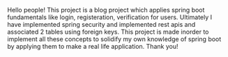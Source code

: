 Hello people! This project is a blog project which applies spring boot fundamentals like login, registeration, verification for users. Ultimately I have implemented spring security and implemented rest apis and associated 2 tables using foreign keys. This project is made inorder to implement all these concepts to solidify my own knowledge of spring boot by applying them to make a real life application.
Thank you!

